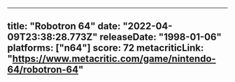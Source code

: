 
---
title: "Robotron 64"
date: "2022-04-09T23:38:28.773Z"
releaseDate: "1998-01-06"
platforms: ["n64"]
score: 72
metacriticLink: "https://www.metacritic.com/game/nintendo-64/robotron-64"
---
